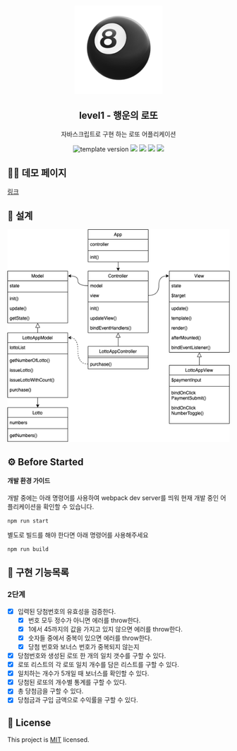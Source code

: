 <p align="middle" >
  <img width="200px;" src="./images/lotto_ball.png"/>
</p>
<h2 align="middle">level1 - 행운의 로또</h2>
<p align="middle">자바스크립트로 구현 하는 로또 어플리케이션</p>
<p align="middle">
  <img src="https://img.shields.io/badge/version-1.0.0-blue?style=flat-square" alt="template version"/>
  <img src="https://img.shields.io/badge/language-html-red.svg?style=flat-square"/>
  <img src="https://img.shields.io/badge/language-css-blue.svg?style=flat-square"/>
  <img src="https://img.shields.io/badge/language-js-yellow.svg?style=flat-square"/>
  <img src="https://img.shields.io/badge/license-MIT-brightgreen.svg?style=flat-square"/>
</p>

## 🧑‍💻 데모 페이지

[링크](http://woojeongmin.com/javascript-lotto/)

## 🔎 설계

![javascript lotto modeling](./javascript-lotto-modeling.png)

## ⚙️ Before Started

#### 개발 환경 가이드

개발 중에는 아래 명령어를 사용하여 webpack dev server를 띄워 현재 개발 중인 어플리케이션을 확인할 수 있습니다.

```
npm run start
```

별도로 빌드를 해야 한다면 아래 명령어를 사용해주세요

```
npm run build
```

## 🎯 구현 기능목록

### 2단계

- [x] 입력된 당첨번호의 유효성을 검증한다.
  - [x] 번호 모두 정수가 아니면 에러를 throw한다.
  - [x] 1에서 45까지의 값을 가지고 있지 않으면 에러를 throw한다.
  - [x] 숫자들 중에서 중복이 있으면 에러를 throw한다.
  - [x] 당첨 번호와 보너스 번호가 중복되지 않는지
- [x] 당첨번호와 생성된 로또 한 개의 일치 갯수를 구할 수 있다.
- [x] 로또 리스트의 각 로또 일치 개수를 담은 리스트를 구할 수 있다.
- [x] 일치하는 개수가 5개일 때 보너스를 확인할 수 있다.
- [x] 당첨된 로또의 개수별 통계를 구할 수 있다.
- [x] 총 당첨금을 구할 수 있다.
- [x] 당첨금과 구입 금액으로 수익률을 구할 수 있다.

## 📝 License

This project is [MIT](https://github.com/woowacourse/javascript-lotto/blob/main/LICENSE) licensed.
